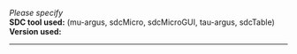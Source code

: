 *Please specify*  
**SDC tool used:** (mu-argus, sdcMicro, sdcMicroGUI, tau-argus, sdcTable)  
**Version used:**  

---

